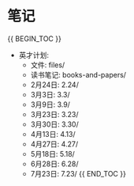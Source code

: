 # 笔记

{{ BEGIN_TOC }}
- 英才计划:
    - 文件: files/
    - 读书笔记: books-and-papers/
    - 2月24日: 2.24/
    - 3月3日: 3.3/
    - 3月9日: 3.9/
    - 3月23日: 3.23/
    - 3月30日: 3.30/
    - 4月13日: 4.13/
    - 4月27日: 4.27/
    - 5月18日: 5.18/
    - 6月28日: 6.28/
    - 7月23日: 7.23/
{{ END_TOC }}